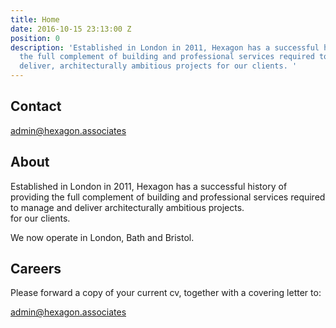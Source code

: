 ```yaml
---
title: Home
date: 2016-10-15 23:13:00 Z
position: 0
description: 'Established in London in 2011, Hexagon has a successful history of providing
  the full complement of building and professional services required to manage and
  deliver, architecturally ambitious projects for our clients. '
---
```


## Contact

[admin@hexagon.associates](mailto:admin@hexagon.associates)

## About

Established in London in 2011, Hexagon has a successful history of providing the full complement of building and professional services required to manage and deliver architecturally ambitious projects.     
for our clients. 

We now operate in London, Bath and Bristol.

## Careers

Please forward a copy of your current cv, together with a covering letter to:

[admin@hexagon.associates](mailto:admin@hexagon.associates)
